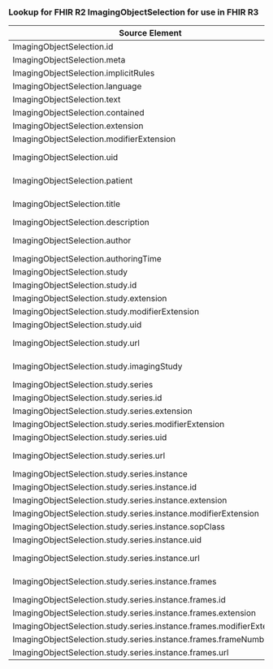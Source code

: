 ### Lookup for FHIR R2 ImagingObjectSelection for use in FHIR R3

| Source Element | Usage | Target |
| -------------- | ----- | ------ |
| ImagingObjectSelection.id | UseElementRenamed | ImagingManifest.id |
| ImagingObjectSelection.meta | UseElementRenamed | ImagingManifest.meta |
| ImagingObjectSelection.implicitRules | UseElementRenamed | ImagingManifest.implicitRules |
| ImagingObjectSelection.language | UseElementRenamed | ImagingManifest.language |
| ImagingObjectSelection.text | UseElementRenamed | ImagingManifest.text |
| ImagingObjectSelection.contained | UseElementRenamed | ImagingManifest.contained |
| ImagingObjectSelection.extension | UseElementRenamed | ImagingManifest.extension |
| ImagingObjectSelection.modifierExtension | UseElementRenamed | ImagingManifest.modifierExtension |
| ImagingObjectSelection.uid | UseExtension | http://hl7.org/fhir/1.0/StructureDefinition/extension-ImagingObjectSelection.uid |
| ImagingObjectSelection.patient | UseExtension | http://hl7.org/fhir/1.0/StructureDefinition/extension-ImagingObjectSelection.patient |
| ImagingObjectSelection.title | UseExtension | http://hl7.org/fhir/1.0/StructureDefinition/extension-ImagingObjectSelection.title |
| ImagingObjectSelection.description | UseElementRenamed | ImagingManifest.description |
| ImagingObjectSelection.author | UseExtension | http://hl7.org/fhir/1.0/StructureDefinition/extension-ImagingObjectSelection.author |
| ImagingObjectSelection.authoringTime | UseElementRenamed | ImagingManifest.authoringTime |
| ImagingObjectSelection.study | UseElementRenamed | ImagingManifest.study |
| ImagingObjectSelection.study.id | UseElementRenamed | ImagingManifest.study.id |
| ImagingObjectSelection.study.extension | UseElementRenamed | ImagingManifest.study.extension |
| ImagingObjectSelection.study.modifierExtension | UseElementRenamed | ImagingManifest.study.modifierExtension |
| ImagingObjectSelection.study.uid | UseElementRenamed | ImagingManifest.study.uid |
| ImagingObjectSelection.study.url | UseExtension | http://hl7.org/fhir/1.0/StructureDefinition/extension-ImagingObjectSelection.study.url |
| ImagingObjectSelection.study.imagingStudy | UseExtension | http://hl7.org/fhir/1.0/StructureDefinition/extension-ImagingObjectSelection.study.imagingStudy |
| ImagingObjectSelection.study.series | UseElementRenamed | ImagingManifest.study.series |
| ImagingObjectSelection.study.series.id | UseElementRenamed | ImagingManifest.study.series.id |
| ImagingObjectSelection.study.series.extension | UseElementRenamed | ImagingManifest.study.series.extension |
| ImagingObjectSelection.study.series.modifierExtension | UseElementRenamed | ImagingManifest.study.series.modifierExtension |
| ImagingObjectSelection.study.series.uid | UseElementRenamed | ImagingManifest.study.series.uid |
| ImagingObjectSelection.study.series.url | UseExtension | http://hl7.org/fhir/1.0/StructureDefinition/extension-ImagingObjectSelection.study.series.url |
| ImagingObjectSelection.study.series.instance | UseElementRenamed | ImagingManifest.study.series.instance |
| ImagingObjectSelection.study.series.instance.id | UseElementRenamed | ImagingManifest.study.series.instance.id |
| ImagingObjectSelection.study.series.instance.extension | UseElementRenamed | ImagingManifest.study.series.instance.extension |
| ImagingObjectSelection.study.series.instance.modifierExtension | UseElementRenamed | ImagingManifest.study.series.instance.modifierExtension |
| ImagingObjectSelection.study.series.instance.sopClass | UseElementRenamed | ImagingManifest.study.series.instance.sopClass |
| ImagingObjectSelection.study.series.instance.uid | UseElementRenamed | ImagingManifest.study.series.instance.uid |
| ImagingObjectSelection.study.series.instance.url | UseExtension | http://hl7.org/fhir/1.0/StructureDefinition/extension-ImagingObjectSelection.study.series.instance.url |
| ImagingObjectSelection.study.series.instance.frames | UseExtension | http://hl7.org/fhir/1.0/StructureDefinition/extension-ImagingObjectSelection.study.series.instance.frames |
| ImagingObjectSelection.study.series.instance.frames.id | UseExtensionFromAncestor | - |
| ImagingObjectSelection.study.series.instance.frames.extension | UseExtensionFromAncestor | - |
| ImagingObjectSelection.study.series.instance.frames.modifierExtension | UseExtensionFromAncestor | - |
| ImagingObjectSelection.study.series.instance.frames.frameNumbers | UseExtensionFromAncestor | - |
| ImagingObjectSelection.study.series.instance.frames.url | UseExtensionFromAncestor | - |
